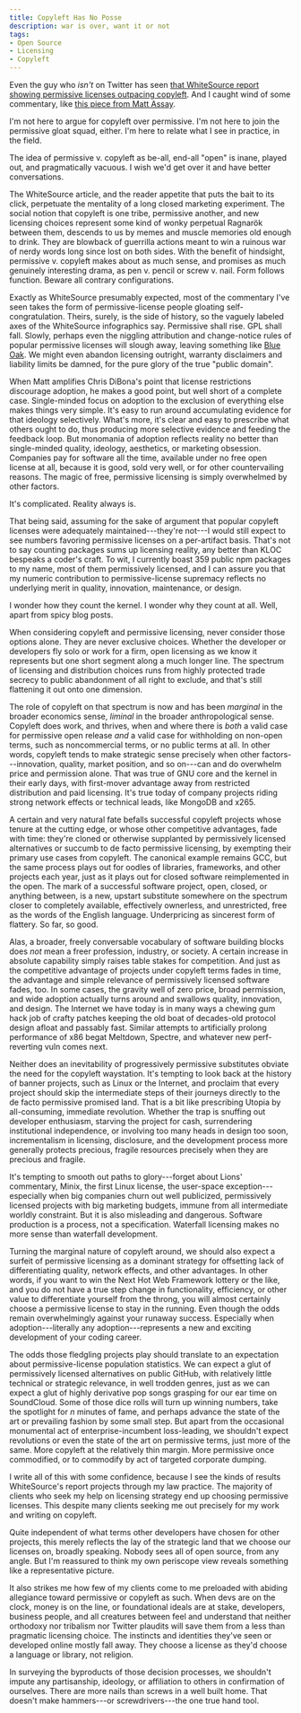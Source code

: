 ```yaml
---
title: Copyleft Has No Posse
description: war is over, want it or not
tags:
- Open Source
- Licensing
- Copyleft
---
```


Even the guy who _isn't_ on Twitter has seen [that WhiteSource report showing permissive licenses outpacing copyleft](https://resources.whitesourcesoftware.com/blog-whitesource/top-open-source-licenses-trends-and-predictions).  And I caught wind of some commentary, like [this piece from Matt Assay](https://www.techrepublic.com/article/digging-into-the-boom-in-permissive-open-source-licensing/).

I'm not here to argue for copyleft over permissive.  I'm not here to join the permissive gloat squad, either.  I'm here to relate what I see in practice, in the field.

The idea of permissive v. copyleft as be-all, end-all "open" is inane, played out, and pragmatically vacuous.  I wish we'd get over it and have better conversations.

The WhiteSource article, and the reader appetite that puts the bait to its click, perpetuate the mentality of a long closed marketing experiment.  The social notion that copyleft is one tribe, permissive another, and new licensing choices represent some kind of wonky perpetual Ragnarök between them, descends to us by memes and muscle memories old enough to drink.  They are blowback of guerrilla actions meant to win a ruinous war of nerdy words long since lost on both sides.  With the benefit of hindsight, permissive v. copyleft makes about as much sense, and promises as much genuinely interesting drama, as pen v. pencil or screw v. nail.  Form follows function.  Beware all contrary configurations.

Exactly as WhiteSource presumably expected, most of the commentary I've seen takes the form of permissive-license people gloating self-congratulation.  Theirs, surely, is the side of history, so the vaguely labeled axes of the WhiteSource infographics say.  Permissive shall rise.  GPL shall fall.  Slowly, perhaps even the niggling attribution and change-notice rules of popular permissive licenses will slough away, leaving something like [Blue Oak](https://blueoakcouncil.org/license/1.0.0).  We might even abandon licensing outright, warranty disclaimers and liability limits be damned, for the pure glory of the true "public domain".

When Matt amplifies Chris DiBona's point that license restrictions discourage adoption, he makes a good point, but well short of a complete case.  Single-minded focus on adoption to the exclusion of everything else makes things very simple.  It's easy to run around accumulating evidence for that ideology selectively.  What's more, it's clear and easy to prescribe what others ought to do, thus producing more selective evidence and feeding the feedback loop.  But monomania of adoption reflects reality no better than single-minded quality, ideology, aesthetics, or marketing obsession.  Companies pay for software all the time, available under no free open license at all, because it is good, sold very well, or for other countervailing reasons.  The magic of free, permissive licensing is simply overwhelmed by other factors.

It's complicated.  Reality always is.

That being said, assuming for the sake of argument that popular copyleft licenses were adequately maintained---they're not---I would still expect to see numbers favoring permissive licenses on a per-artifact basis.  That's not to say counting packages sums up licensing reality, any better than KLOC bespeaks a coder's craft.  To wit, I currently boast 359 public npm packages to my name, most of them permissively licensed, and I can assure you that my numeric contribution to permissive-license supremacy reflects no underlying merit in quality, innovation, maintenance, or design.

I wonder how they count the kernel.  I wonder why they count at all.  Well, apart from spicy blog posts.

When considering copyleft and permissive licensing, never consider those options alone.  They are never exclusive choices.  Whether the developer or developers fly solo or work for a firm, open licensing as we know it represents but one short segment along a much longer line.  The spectrum of licensing and distribution choices runs from highly protected trade secrecy to public abandonment of all right to exclude, and that's still flattening it out onto one dimension.

The role of copyleft on that spectrum is now and has been _marginal_ in the broader economics sense, _liminal_ in the broader anthropological sense.  Copyleft does work, and thrives, when and where there is _both_ a valid case for permissive open release _and_ a valid case for withholding on non-open terms, such as noncommercial terms, or no public terms at all.  In other words, copyleft tends to make strategic sense precisely when other factors---innovation, quality, market position, and so on---can and do overwhelm price and permission alone.  That was true of GNU core and the kernel in their early days, with first-mover advantage away from restricted distribution and paid licensing.  It's true today of company projects riding strong network effects or technical leads, like MongoDB and x265.

A certain and very natural fate befalls successful copyleft projects whose tenure at the cutting edge, or whose other competitive advantages, fade with time: they're cloned or otherwise supplanted by permissively licensed alternatives or succumb to de facto permissive licensing, by exempting their primary use cases from copyleft.  The canonical example remains GCC, but the same process plays out for oodles of libraries, frameworks, and other projects each year, just as it plays out for closed software reimplemented in the open.  The mark of a successful software project, open, closed, or anything between, is a new, upstart substitute somewhere on the spectrum closer to completely available, effectively ownerless, and unrestricted, free as the words of the English language.  Underpricing as sincerest form of flattery.  So far, so good.

Alas, a broader, freely conversable vocabulary of software building blocks does _not_ mean a freer profession, industry, or society.  A certain increase in absolute capability simply raises table stakes for competition.  And just as the competitive advantage of projects under copyleft terms fades in time, the advantage and simple relevance of permissively licensed software fades, too.  In some cases, the gravity well of zero price, broad permission, and wide adoption actually turns around and swallows quality, innovation, and design.  The Internet we have today is in many ways a chewing gum hack job of crafty patches keeping the old boat of decades-old protocol design afloat and passably fast.  Similar attempts to artificially prolong performance of x86 begat Meltdown, Spectre, and whatever new perf-reverting vuln comes next.

Neither does an inevitability of progressively permissive substitutes obviate the need for the copyleft waystation.  It's tempting to look back at the history of banner projects, such as Linux or the Internet, and proclaim that every project should skip the intermediate steps of their journeys directly to the de facto permissive promised land.  That is a bit like prescribing Utopia by all-consuming, immediate revolution.  Whether the trap is snuffing out developer enthusiasm, starving the project for cash, surrendering institutional independence, or involving too many heads in design too soon, incrementalism in licensing, disclosure, and the development process more generally protects precious, fragile resources precisely when they are precious and fragile.

It's tempting to smooth out paths to glory---forget about Lions' commentary, Minix, the first Linux license, the user-space exception---especially when big companies churn out well publicized, permissively licensed projects with big marketing budgets, immune from all intermediate worldly constraint.  But it is also misleading and dangerous.  Software production is a process, not a specification.  Waterfall licensing makes no more sense than waterfall development.

Turning the marginal nature of copyleft around, we should also expect a surfeit of permissive licensing as a dominant strategy for offsetting lack of differentiating quality, network effects, and other advantages.  In other words, if you want to win the Next Hot Web Framework lottery or the like, and you do not have a true step change in functionality, efficiency, or other value to differentiate yourself from the throng, you will almost certainly choose a permissive license to stay in the running.  Even though the odds remain overwhelmingly against your runaway success.  Especially when adoption---literally any adoption---represents a new and exciting development of your coding career.

The odds those fledgling projects play should translate to an expectation about permissive-license population statistics.  We can expect a glut of permissively licensed alternatives on public GitHub, with relatively little technical or strategic relevance, in well trodden genres, just as we can expect a glut of highly derivative pop songs grasping for our ear time on SoundCloud.  Some of those dice rolls will turn up winning numbers, take the spotlight for _n_ minutes of fame, and perhaps advance the state of the art or prevailing fashion by some small step.  But apart from the occasional monumental act of enterprise-incumbent loss-leading, we shouldn't expect revolutions or even the state of the art on permissive terms, just more of the same.  More copyleft at the relatively thin margin.  More permissive once commodified, or to commodify by act of targeted corporate dumping.

I write all of this with some confidence, because I see the kinds of results WhiteSource's report projects through my law practice.  The majority of clients who seek my help on licensing strategy end up choosing permissive licenses.  This despite many clients seeking me out precisely for my work and writing on copyleft.

Quite independent of what terms other developers have chosen for other projects, this merely reflects the lay of the strategic land that we choose our licenses on, broadly speaking.  Nobody sees all of open source, from any angle.  But I'm reassured to think my own periscope view reveals something like a representative picture.

It also strikes me how few of my clients come to me preloaded with abiding allegiance toward permissive or copyleft as such.  When devs are on the clock, money is on the line, or foundational ideals are at stake, developers, business people, and all creatures between feel and understand that neither orthodoxy nor tribalism nor Twitter plaudits will save them from a less than pragmatic licensing choice.  The instincts and identities they've seen or developed online mostly fall away.  They choose a license as they'd choose a language or library, not religion.

In surveying the byproducts of those decision processes, we shouldn't impute any partisanship, ideology, or affiliation to others in confirmation of ourselves.  There are more nails than screws in a well built home.  That doesn't make hammers---or screwdrivers---the one true hand tool.
